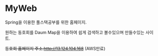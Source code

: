 # MyWeb
Spring을 이용한 풀스택공부를 위한 홈페이지.

원하는 동호회를 Daum Map을 이용하여 쉽게 검색하고 볼수있으며 만들수있는 사이트.

~~동호회 홈페이지 주소:http://13.124.104.168~~ (AWS만료)
